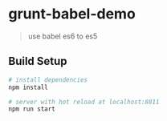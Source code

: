 # grunt-babel-demo

> use babel es6 to es5

## Build Setup

```bash
# install dependencies
npm install

# server with hot reload at localhost:8811
npm run start

```